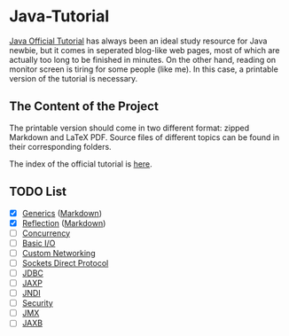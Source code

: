 # Java-Tutorial

[Java Official Tutorial](http://docs.oracle.com/javase/tutorial/) has always been an ideal study resource for Java newbie, but it comes in seperated blog-like web pages, most of which are actually too long to be finished in minutes. On the other hand, reading on monitor screen is tiring for some people (like me). In this case, a printable version of the tutorial is necessary.

## The Content of the Project

The printable version should come in two different format: zipped Markdown and LaTeX PDF. Source files of different topics can be found in their corresponding folders.

The index of the official tutorial is [here](http://docs.oracle.com/javase/tutorial/reallybigindex.html).

## TODO List

- [x] [Generics](http://docs.oracle.com/javase/tutorial/extra/generics/index.html) ([Markdown](https://github.com/Mr-Dai/Java-Tutorial/blob/master/reflection/reflection.md))
- [x] [Reflection](http://docs.oracle.com/javase/tutorial/reflect/index.html) ([Markdown](https://github.com/Mr-Dai/Java-Tutorial/blob/master/generics/generics.md))
- [ ] [Concurrency](http://docs.oracle.com/javase/tutorial/essential/concurrency/index.html)
- [ ] [Basic I/O](http://docs.oracle.com/javase/tutorial/essential/io/index.html)
- [ ] [Custom Networking](http://docs.oracle.com/javase/tutorial/networking/index.html)
- [ ] [Sockets Direct Protocol](http://docs.oracle.com/javase/tutorial/sdp/index.html)
- [ ] [JDBC](http://docs.oracle.com/javase/tutorial/jdbc/index.html)
- [ ] [JAXP](http://docs.oracle.com/javase/tutorial/jaxp/index.html)
- [ ] [JNDI](http://docs.oracle.com/javase/tutorial/jndi/index.html)
- [ ] [Security](http://docs.oracle.com/javase/tutorial/security/index.html)
- [ ] [JMX](http://docs.oracle.com/javase/tutorial/jmx/index.html)
- [ ] [JAXB](http://docs.oracle.com/javase/tutorial/jaxb/index.html)
